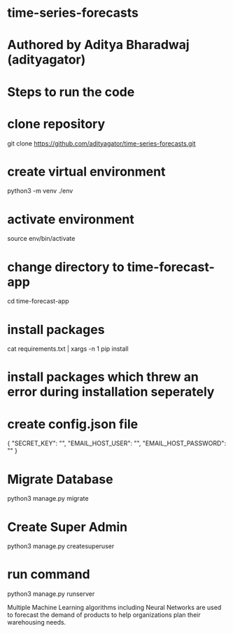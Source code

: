 # time-series-forecasts
# Authored by Aditya Bharadwaj (adityagator)

# Steps to run the code

# clone repository
git clone https://github.com/adityagator/time-series-forecasts.git

# create virtual environment
python3 -m venv ./env

# activate environment
source env/bin/activate

# change directory to time-forecast-app
cd time-forecast-app

# install packages
cat requirements.txt | xargs -n 1 pip install

# install packages which threw an error during installation seperately

# create config.json file
{
        "SECRET_KEY": "",
        "EMAIL_HOST_USER": "",
        "EMAIL_HOST_PASSWORD": ""
}

# Migrate Database
python3 manage.py migrate

# Create Super Admin
python3 manage.py createsuperuser

# run command
python3 manage.py runserver



Multiple Machine Learning algorithms including Neural Networks are used to forecast the demand of products 
to help organizations plan their warehousing needs.
